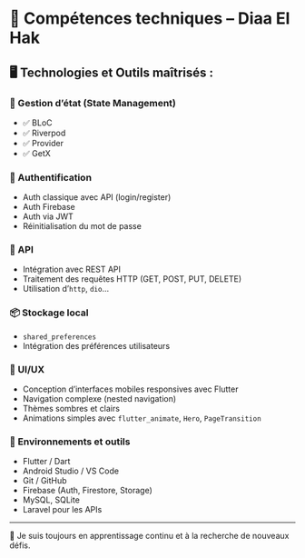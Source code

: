 # 💼 Compétences techniques – Diaa El Hak

## 🖥️ Technologies et Outils maîtrisés :

### 🧠 Gestion d’état (State Management)
- ✅ BLoC
- ✅ Riverpod
- ✅ Provider
- ✅ GetX

### 🔐 Authentification
- Auth classique avec API (login/register)
- Auth Firebase
- Auth via JWT
- Réinitialisation du mot de passe

### 🔗 API
- Intégration avec REST API
- Traitement des requêtes HTTP (GET, POST, PUT, DELETE)
- Utilisation d’`http`, `dio`...

### 📦 Stockage local
- `shared_preferences`
- Intégration des préférences utilisateurs

### 🎨 UI/UX
- Conception d’interfaces mobiles responsives avec Flutter
- Navigation complexe (nested navigation)
- Thèmes sombres et clairs
- Animations simples avec `flutter_animate`, `Hero`, `PageTransition`

### 🔧 Environnements et outils
- Flutter / Dart
- Android Studio / VS Code
- Git / GitHub
- Firebase (Auth, Firestore, Storage)
- MySQL, SQLite
- Laravel pour les APIs

---

💬 Je suis toujours en apprentissage continu et à la recherche de nouveaux défis.
